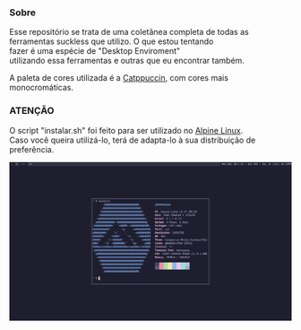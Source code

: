 ### Sobre  
Esse repositório se trata de uma coletânea completa de todas as  
ferramentas suckless que utilizo. O que estou tentando  
fazer é uma espécie de "Desktop Enviroment"   
utilizando essa ferramentas e outras que eu encontrar também.  

A paleta de cores utilizada é a [Catppuccin](https://github.com/catppuccin/catppuccin), com cores mais monocromáticas.


### ATENÇÃO
O script "instalar.sh" foi feito para ser utilizado no [Alpine Linux](https://alpinelinux.org).  
Caso você queira utilizá-lo, terá de adapta-lo à sua distribuição de preferência.  

![preview](preview.png)